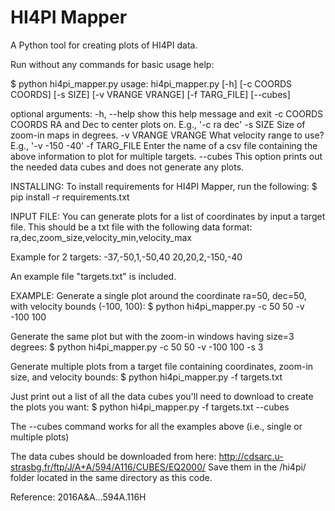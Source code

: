 # HI4PI Mapper
A Python tool for creating plots of HI4PI data.

Run without any commands for basic usage help:

$ python hi4pi_mapper.py
usage: hi4pi_mapper.py [-h] [-c COORDS COORDS] [-s SIZE] [-v VRANGE VRANGE]
                       [-f TARG_FILE] [--cubes]

optional arguments:
  -h, --help        show this help message and exit
  -c COORDS COORDS  RA and Dec to center plots on. E.g., '-c ra dec'
  -s SIZE           Size of zoom-in maps in degrees.
  -v VRANGE VRANGE  What velocity range to use? E.g., '-v -150 -40'
  -f TARG_FILE      Enter the name of a csv file containing the above
                    information to plot for multiple targets.
  --cubes           This option prints out the needed data cubes and does not generate any plots.


INSTALLING:
To install requirements for HI4PI Mapper, run the following:
$ pip install -r requirements.txt

INPUT FILE:
You can generate plots for a list of coordinates by input a target file. This should be a txt file with the following data format:
ra,dec,zoom_size,velocity_min,velocity_max

Example for 2 targets:
-37,-50,1,-50,40
20,20,2,-150,-40

An example file "targets.txt" is included.

EXAMPLE:
Generate a single plot around the coordinate ra=50, dec=50, with velocity bounds (-100, 100):
$ python hi4pi_mapper.py -c 50 50 -v -100 100

Generate the same plot but with the zoom-in windows having size=3 degrees:
$ python hi4pi_mapper.py -c 50 50 -v -100 100 -s 3

Generate multiple plots from a target file containing coordinates, zoom-in size, and velocity bounds:
$ python hi4pi_mapper.py -f targets.txt

Just print out a list of all the data cubes you'll need to download to create the plots you want:
$ python hi4pi_mapper.py -f targets.txt --cubes

The --cubes command works for all the examples above (i.e., single or multiple plots)

The data cubes should be downloaded from here: http://cdsarc.u-strasbg.fr/ftp/J/A+A/594/A116/CUBES/EQ2000/
Save them in the /hi4pi/ folder located in the same directory as this code.

Reference: 2016A&A...594A.116H